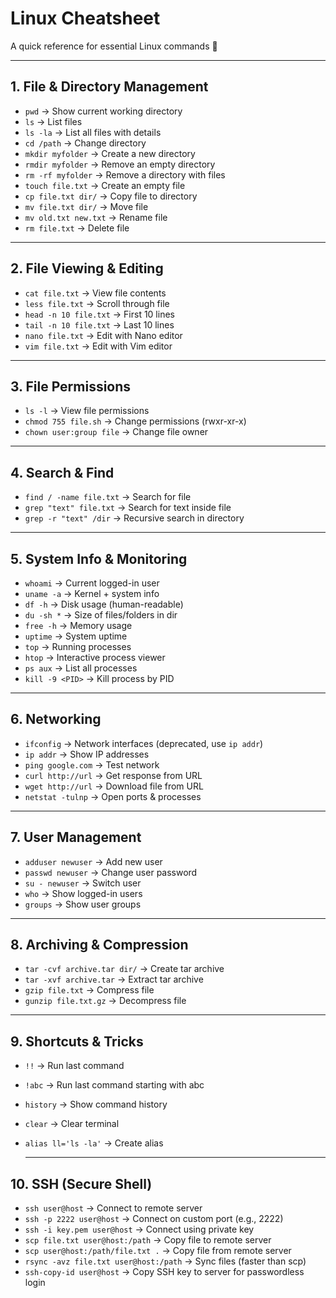 # Linux Cheatsheet

A quick reference for essential Linux commands 🚀

---

## 1. File & Directory Management
- `pwd` → Show current working directory  
- `ls` → List files  
- `ls -la` → List all files with details  
- `cd /path` → Change directory  
- `mkdir myfolder` → Create a new directory  
- `rmdir myfolder` → Remove an empty directory  
- `rm -rf myfolder` → Remove a directory with files  
- `touch file.txt` → Create an empty file  
- `cp file.txt dir/` → Copy file to directory  
- `mv file.txt dir/` → Move file  
- `mv old.txt new.txt` → Rename file  
- `rm file.txt` → Delete file  

---

## 2. File Viewing & Editing
- `cat file.txt` → View file contents  
- `less file.txt` → Scroll through file  
- `head -n 10 file.txt` → First 10 lines  
- `tail -n 10 file.txt` → Last 10 lines  
- `nano file.txt` → Edit with Nano editor  
- `vim file.txt` → Edit with Vim editor  

---

## 3. File Permissions
- `ls -l` → View file permissions  
- `chmod 755 file.sh` → Change permissions (rwxr-xr-x)  
- `chown user:group file` → Change file owner  

---

## 4. Search & Find
- `find / -name file.txt` → Search for file  
- `grep "text" file.txt` → Search for text inside file  
- `grep -r "text" /dir` → Recursive search in directory  

---

## 5. System Info & Monitoring
- `whoami` → Current logged-in user  
- `uname -a` → Kernel + system info  
- `df -h` → Disk usage (human-readable)  
- `du -sh *` → Size of files/folders in dir  
- `free -h` → Memory usage  
- `uptime` → System uptime  
- `top` → Running processes  
- `htop` → Interactive process viewer  
- `ps aux` → List all processes  
- `kill -9 <PID>` → Kill process by PID  

---

## 6. Networking
- `ifconfig` → Network interfaces (deprecated, use `ip addr`)  
- `ip addr` → Show IP addresses  
- `ping google.com` → Test network  
- `curl http://url` → Get response from URL  
- `wget http://url` → Download file from URL  
- `netstat -tulnp` → Open ports & processes  

---

## 7. User Management
- `adduser newuser` → Add new user  
- `passwd newuser` → Change user password  
- `su - newuser` → Switch user  
- `who` → Show logged-in users  
- `groups` → Show user groups  

---

## 8. Archiving & Compression
- `tar -cvf archive.tar dir/` → Create tar archive  
- `tar -xvf archive.tar` → Extract tar archive  
- `gzip file.txt` → Compress file  
- `gunzip file.txt.gz` → Decompress file  

---

## 9. Shortcuts & Tricks
- `!!` → Run last command  
- `!abc` → Run last command starting with abc  
- `history` → Show command history  
- `clear` → Clear terminal  
- `alias ll='ls -la'` → Create alias

  ---

## 10. SSH (Secure Shell)
- `ssh user@host` → Connect to remote server  
- `ssh -p 2222 user@host` → Connect on custom port (e.g., 2222)  
- `ssh -i key.pem user@host` → Connect using private key  
- `scp file.txt user@host:/path` → Copy file to remote server  
- `scp user@host:/path/file.txt .` → Copy file from remote server  
- `rsync -avz file.txt user@host:/path` → Sync files (faster than scp)  
- `ssh-copy-id user@host` → Copy SSH key to server for passwordless login  
